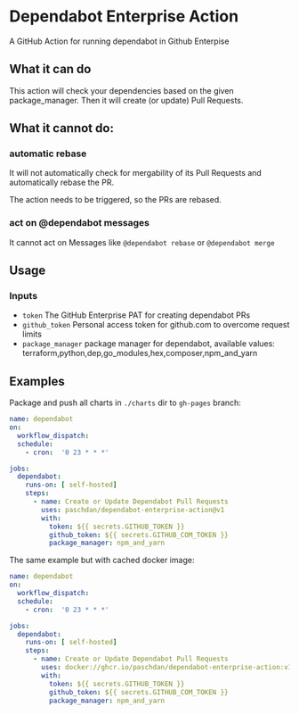 # Dependabot Enterprise Action

A GitHub Action for running dependabot in Github Enterpise

## What it can do 

This action will check your dependencies based on the given package_manager.
Then it will create (or update) Pull Requests.

## What it cannot do:

### automatic rebase

It will not automatically check for mergability of its Pull Requests and automatically rebase the PR.

The action needs to be triggered, so the PRs are rebased.

### act on @dependabot messages

It cannot act on Messages like `@dependabot rebase` or `@dependabot merge`

## Usage

### Inputs

* `token` The GitHub Enterprise PAT for creating dependabot PRs
* `github_token`  Personal access token for github.com to overcome request limits
* `package_manager` package manager for dependabot, available values: terraform,python,dep,go_modules,hex,composer,npm_and_yarn


## Examples

Package and push all charts in `./charts` dir to `gh-pages` branch:

```yaml
name: dependabot
on:
  workflow_dispatch:
  schedule:
    - cron:  '0 23 * * *' 

jobs:
  dependabot:
    runs-on: [ self-hosted] 
    steps:
      - name: Create or Update Dependabot Pull Requests
        uses: paschdan/dependabot-enterprise-action@v1
        with:
          token: ${{ secrets.GITHUB_TOKEN }}
          github_token: ${{ secrets.GITHUB_COM_TOKEN }}
          package_manager: npm_and_yarn
```

The same example but with cached docker image:

```yaml
name: dependabot
on:
  workflow_dispatch:
  schedule:
    - cron:  '0 23 * * *'

jobs:
  dependabot:
    runs-on: [ self-hosted]
    steps:
      - name: Create or Update Dependabot Pull Requests
        uses: docker://ghcr.io/paschdan/dependabot-enterprise-action:v1
        with:
          token: ${{ secrets.GITHUB_TOKEN }}
          github_token: ${{ secrets.GITHUB_COM_TOKEN }}
          package_manager: npm_and_yarn

```
